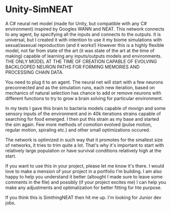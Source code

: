 # Unity-SimNEAT
A C# neural net model (made for Unity, but compatible with any C# environment) inspired by Googles WANN and NEAT. 
This network connects to any agent, by specifying all the inputs and connects to the outputs. 
It is universal, but I created it with intention to use it my biome simulations with sexual/asexual reproduction (and it works!)
However this is a highly flexible model, not far from state of the art (it was state of the art at the time of making) capable 
of learning any inputs/outputs models and environments. 
THE ONLY MODEL AT THE TIME OF CREATION CAPABLE OF EVOLVING BACKLOOPED NEURON PATHS FOR FORMING MEMORIES AND PROCESSING CHAIN DATA.

You need to plug it to an agent. The neural net will start with a few neurons preconnected and as the simulation runs, each new iteration, based on mechanics of natural selection has chance to add or remove neurons with different functions to try to grow a brain solving for particular environment. 

In my tests I gave this brain to bacteria models capable of movign and some sensory inputs of the environment and in 40k iterations strains capable of searching for food emerged. 
I then put this strain as my base and started the sim again. Few more methods of comotion evolved (pulse motion, regular motion, spiraling etc.) and other small optimizations occured.

The network is optimized in such way that it promotes for the smallest size of networks, it tries to trim quite a lot. That's why it's important to start with relatively large population or have survival conditions relatively high at the start.

If you want to use this in your project, please let me know it's there. I would love to make a mension of your project in a portfolio I'm building. 
I am also happy to help you understand it better (altought I made sure to leave some comments in the file) and possibly (if your project excites me) I can help you make any adjustments and optimalization for better fitting for hte purpose. 

If you think this is SimthingNEAT then hit me up. I'm looking for Junior dev jobs. 
